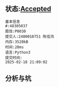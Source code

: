 ## 状态:[Accepted](http://dsbpython.openjudge.cn/dspythonbook/solution/48308455/)
    基本信息
    #:48305037
    题目:P0030
    提交人:2400010751 陈佳鸿
    内存:3520kB
    时间:28ms
    语言:Python3
    提交时间:
    2025-02-18 21:09:02
## 分析与坑
